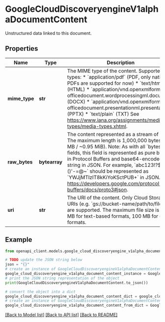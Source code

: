 # GoogleCloudDiscoveryengineV1alphaDocumentContent

Unstructured data linked to this document.

## Properties

Name | Type | Description | Notes
------------ | ------------- | ------------- | -------------
**mime_type** | **str** | The MIME type of the content. Supported types: * &#x60;application/pdf&#x60; (PDF, only native PDFs are supported for now) * &#x60;text/html&#x60; (HTML) * &#x60;application/vnd.openxmlformats-officedocument.wordprocessingml.document&#x60; (DOCX) * &#x60;application/vnd.openxmlformats-officedocument.presentationml.presentation&#x60; (PPTX) * &#x60;text/plain&#x60; (TXT) See https://www.iana.org/assignments/media-types/media-types.xhtml. | [optional] 
**raw_bytes** | **bytearray** | The content represented as a stream of bytes. The maximum length is 1,000,000 bytes (1 MB / ~0.95 MiB). Note: As with all &#x60;bytes&#x60; fields, this field is represented as pure binary in Protocol Buffers and base64-encoded string in JSON. For example, &#x60;abc123!?$*&amp;()&#39;-&#x3D;@~&#x60; should be represented as &#x60;YWJjMTIzIT8kKiYoKSctPUB+&#x60; in JSON. See https://developers.google.com/protocol-buffers/docs/proto3#json. | [optional] 
**uri** | **str** | The URI of the content. Only Cloud Storage URIs (e.g. &#x60;gs://bucket-name/path/to/file&#x60;) are supported. The maximum file size is 2.5 MB for text-based formats, 100 MB for other formats. | [optional] 

## Example

```python
from openapi_client.models.google_cloud_discoveryengine_v1alpha_document_content import GoogleCloudDiscoveryengineV1alphaDocumentContent

# TODO update the JSON string below
json = "{}"
# create an instance of GoogleCloudDiscoveryengineV1alphaDocumentContent from a JSON string
google_cloud_discoveryengine_v1alpha_document_content_instance = GoogleCloudDiscoveryengineV1alphaDocumentContent.from_json(json)
# print the JSON string representation of the object
print(GoogleCloudDiscoveryengineV1alphaDocumentContent.to_json())

# convert the object into a dict
google_cloud_discoveryengine_v1alpha_document_content_dict = google_cloud_discoveryengine_v1alpha_document_content_instance.to_dict()
# create an instance of GoogleCloudDiscoveryengineV1alphaDocumentContent from a dict
google_cloud_discoveryengine_v1alpha_document_content_from_dict = GoogleCloudDiscoveryengineV1alphaDocumentContent.from_dict(google_cloud_discoveryengine_v1alpha_document_content_dict)
```
[[Back to Model list]](../README.md#documentation-for-models) [[Back to API list]](../README.md#documentation-for-api-endpoints) [[Back to README]](../README.md)


